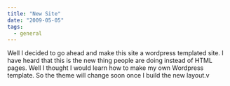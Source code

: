 ```yaml
---
title: "New Site"
date: "2009-05-05"
tags:
  - general
---
```


Well I decided to go ahead and make this site a wordpress templated site. I have heard that this is the new thing people are doing instead of HTML pages. Well I thought I would learn how to make my own Wordpress template. So the theme will change soon once I build the new layout.v
